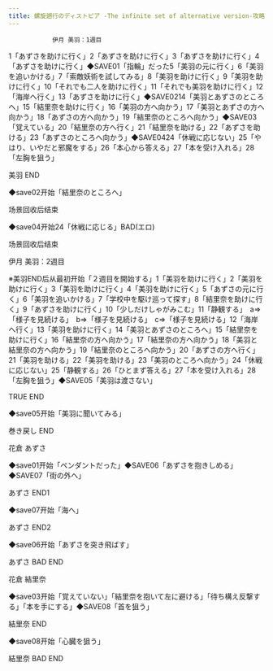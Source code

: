 ```yaml
---
title: 螺旋遡行のディストピア -The infinite set of alternative version-攻略
---
```


                伊月 美羽：1週目

1「あずさを助けに行く」2「あずさを助けに行く」3「あずさを助けに行く」4「あずさを助けに行く」◆SAVE01「指輪」だった5「美羽の元に行く」6「美羽を追いかける」7「索敵妖術を試してみる」8「美羽を助けに行く」9「美羽を助けに行く」10「それでも二人を助けに行く」11「それでも美羽を助けに行く」12「海岸へ行く」13「あずさを助けに行く」◆SAVE0214「美羽とあずさのところへ」15「結里奈を助けに行く」16「美羽の方へ向かう」17「美羽とあずさの方へ向かう」18「あずさの方へ向かう」19「結里奈のところへ向かう」◆SAVE03「覚えている」20「結里奈の方へ行く」21「結里奈を助ける」22「あずさを助ける」23「あずさのところへ向かう」◆SAVE0424「休戦に応じない」25「やはり、いやだと邪魔をする」26「本心から答える」27「本を受け入れる」28「左胸を狙う」

美羽 END

◆save02开始「結里奈のところへ」

场景回收后结束

◆save04开始24「休戦に応じる」BAD(エロ)

场景回收后结束

伊月 美羽：2週目

※美羽END后从最初开始「２週目を開始する」1「美羽を助けに行く」2「美羽を助けに行く」3「美羽を助けに行く」4「美羽を助けに行く」5「あずさの元に行く」6「美羽を追いかける」7「学校中を駆け巡って探す」8「結里奈を助けに行く」9「あずさを助けに行く」10「少しだけしゃがみこむ」11「静観する」　a⇒「様子を見続ける」　b⇒「様子を見続ける」　c⇒「様子を見続ける」12「海岸へ行く」13「美羽を助けに行く」14「美羽とあずさのところへ」15「結里奈を助けに行く」16「結里奈の方へ向かう」17「結里奈の方へ向かう」18「美羽と結里奈の方へ向かう」19「結里奈のところへ向かう」20「あずさの方へ行く」21「美羽を助ける」22「美羽を助ける」23「美羽のところへ向かう」24「休戦に応じない」25「静観する」26「ひとまず答える」27「本を受け入れる」28「左胸を狙う」◆SAVE05「美羽は渡さない」

TRUE END

◆save05开始「美羽に聞いてみる」

巻き戻し END

花倉 あずさ

◆save01开始「ペンダントだった」◆SAVE06「あずさを抱きしめる」◆SAVE07「街の外へ」

あずさ END1

◆save07开始「海へ」

あずさ END2

◆save06开始「あずさを突き飛ばす」

あずさ BAD END

花倉 結里奈

◆save03开始「覚えていない」「結里奈を抱いて左に避ける」「待ち構え反撃する」「本を手にする」◆SAVE08「首を狙う」

結里奈 END

◆save08开始「心臓を狙う」

結里奈 BAD END
              
